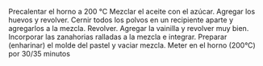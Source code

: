 Precalentar el horno a 200 °C
Mezclar el aceite con el azúcar.
Agregar los huevos y revolver.
Cernir todos los polvos en un recipiente aparte y agregarlos a la mezcla.
Revolver.
Agregar la vainilla y revolver muy bien.
Incorporar las zanahorias ralladas a la mezcla e integrar.
Preparar (enharinar) el molde del pastel y vaciar mezcla.
Meter en el horno (200°C) por 30/35 minutos